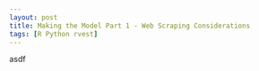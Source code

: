 ```yaml
---
layout: post
title: Making the Model Part 1 - Web Scraping Considerations
tags: [R Python rvest]
---
```


asdf
